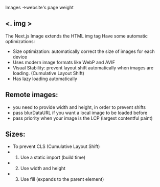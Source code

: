 Images ->website's page weight
## <. img >
The Next.js Image extends the HTML img tag
Have some automatic optimizations:
- Size optimization: automatically correct the size of images for each device
- Uses modern image formats like WebP and AVIF
- Visual Stability: prevent layout shift automatically when images are loading. (Cumulative Layout Shift)
- Has lazy loading automatically

## Remote images:
- you need to provide width and height, in order to prevent shifts
- pass blurDataURL if you want a local image to be loaded before
- pass priority when your image is the LCP (largest contentful paint)

## Sizes:
- To prevent CLS (Cumulative Layout Shift)
- 1. Use a static import (build time)
- 2. Use width and height
- 3. Use fill (expands to the parent element)